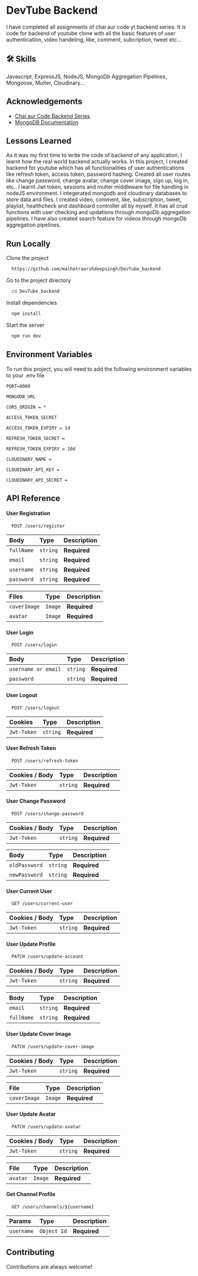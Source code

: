
# DevTube Backend

I have completed all assignments of chai aur code yt backend series. It is code for backend of youtube clone with all the basic features of user authentication, video handeling, like, comment, subcription, tweet etc...


## 🛠 Skills
Javascript, ExpressJS, NodeJS, MongoDb Aggregation Pipelines, Mongoose, Multer, Cloudinary...

## Acknowledgements

 - [Chai aur Code Backend Series](https://www.youtube.com/watch?v=EH3vGeqeIAo&list=PLu71SKxNbfoBGh_8p_NS-ZAh6v7HhYqHW&sttick=0)
 - [MongoDB Documentation](https://www.mongodb.com/docs/)


## Lessons Learned

As it was my first time to write the code of backend of any application, I learnt how the real world backend actually works. In this project, I created backend for youtube which has all functionalities of user authentications like refresh token, access token, password hashing. Created all user routes like change password, change avatar, change cover image, sign up, log in, etc..
I learnt Jwt token, sessions and multer middleware for file handling in nodeJS environment. I integerated mongodb and cloudinary databases to store data and files. I created video, comment, like, subscription, tweet, playlist, healthcheck and dashboard controller all by myself. It has all crud functions with user checking and updations through mongoDb aggregation pipelines. I have also created search feature for videos through mongoDb aggregation pipelines.



## Run Locally

Clone the project

```bash
  https://github.com/malhotraarshdeepsingh/DevTube_backend
```

Go to the project directory

```bash
  cd DevTube_backend
```

Install dependencies

```bash
  npm install
```

Start the server

```bash
  npm run dev
```


## Environment Variables

To run this project, you will need to add the following environment variables to your .env file

`PORT=8000`

`MONGODB_URL`

`CORS_ORIGIN = *`

`ACCESS_TOKEN_SECRET`

`ACCESS_TOKEN_EXPIRY = 1d`

`REFRESH_TOKEN_SECRET =`

`REFRESH_TOKEN_EXPIRY = 10d`

`CLOUDINARY_NAME =`

`CLOUDINARY_API_KEY =`

`CLOUDINARY_API_SECRET =`


## API Reference

#### User Registration

```http
  POST /users/register
```

| Body | Type     | Description                |
| :-------- | :------- | :------------------------- |
| `fullName` | `string` | **Required** |
| `email` | `string` | **Required** |
| `username` | `string` | **Required** |
| `password` | `string` | **Required** |

| Files | Type     | Description                |
| :-------- | :------- | :------------------------- |
| `coverImage` | `Image` | **Required** |
| `avatar` | `Image` | **Required** |

#### User Login

```http
  POST /users/login
```

| Body | Type     | Description                       |
| :-------- | :------- | :-------------------------------- |
| `username or email`      | `string` | **Required** |
| `password`      | `string` | **Required** |

#### User Logout

```http
  POST /users/logout
```

| Cookies | Type     | Description                       |
| :-------- | :------- | :-------------------------------- |
| `Jwt-Token`      | `string` | **Required** |

#### User Refresh Token

```http
  POST /users/refresh-token
```

| Cookies / Body | Type     | Description                       |
| :-------- | :------- | :-------------------------------- |
| `Jwt-Token`      | `string` | **Required** |

#### User Change Password

```http
  POST /users/change-password
```
| Cookies / Body | Type     | Description                       |
| :-------- | :------- | :-------------------------------- |
| `Jwt-Token`      | `string` | **Required** |

| Body | Type     | Description                       |
| :-------- | :------- | :-------------------------------- |
| `oldPassword`      | `string` | **Required** |
| `newPassword`      | `string` | **Required** |

#### User Current User

```http
  GET /users/current-user
```

| Cookies / Body | Type     | Description                       |
| :-------- | :------- | :-------------------------------- |
| `Jwt-Token`      | `string` | **Required** |

#### User Update Profile

```http
  PATCH /users/update-account
```
| Cookies / Body | Type     | Description                       |
| :-------- | :------- | :-------------------------------- |
| `Jwt-Token`      | `string` | **Required** |

| Body | Type     | Description                       |
| :-------- | :------- | :-------------------------------- |
| `email`      | `string` | **Required** |
| `fullName`      | `string` | **Required** |

#### User Update Cover Image

```http
  PATCH /users/update-cover-image
```
| Cookies / Body | Type     | Description                       |
| :-------- | :------- | :-------------------------------- |
| `Jwt-Token`      | `string` | **Required** |

| File | Type     | Description                       |
| :-------- | :------- | :-------------------------------- |
| `coverImage`      | `Image` | **Required** |

#### User Update Avatar

```http
  PATCH /users/update-avatar
```
| Cookies / Body | Type     | Description                       |
| :-------- | :------- | :-------------------------------- |
| `Jwt-Token`      | `string` | **Required** |

| File | Type     | Description                       |
| :-------- | :------- | :-------------------------------- |
| `avatar`      | `Image` | **Required** |

#### Get Channel Profile

```http
  GET /users/channels/${username}
```
| Params | Type     | Description                       |
| :-------- | :------- | :-------------------------------- |
| `username`      | `Object Id` | **Required** |

## Contributing

Contributions are always welcome!
